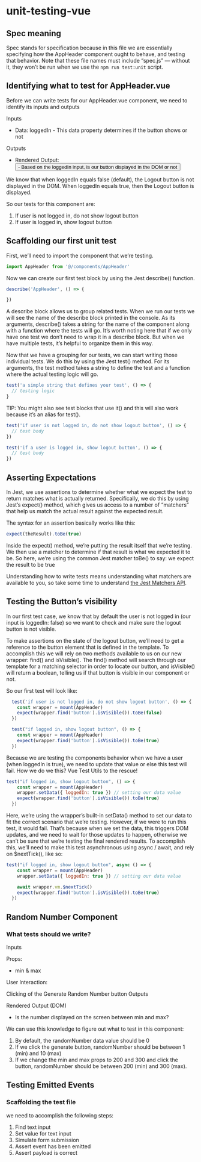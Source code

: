 # unit-testing-vue

## Spec meaning

Spec stands for specification because in this file we are essentially specifying how the AppHeader component ought to behave, and testing that behavior.
Note that these file names must include “spec.js” — without it, they won’t be run when we use the ```npm run test:unit``` script.

## Identifying what to test for AppHeader.vue

Before we can write tests for our AppHeader.vue component, we need to identify its inputs and outputs

Inputs

- Data: loggedIn - This data property determines if the button shows or not
  
Outputs

- Rendered Output: <button> - Based on the loggedIn input, is our button displayed in the DOM or not

We know that when loggedIn equals false (default), the Logout button is not displayed in the DOM. When loggedIn equals true, then the Logout button is displayed.

So our tests for this component are:

1. If user is not logged in, do not show logout button
2. If user is logged in, show logout button

## Scaffolding our first unit test

First, we’ll need to import the component that we’re testing.

```JavaScript
import AppHeader from '@/components/AppHeader'
```

Now we can create our first test block by using the Jest describe() function.

```JavaScript
describe('AppHeader', () => {

})
```

A describe block allows us to group related tests. When we run our tests we will see the name of the describe block printed in the console. As its arguments, describe() takes a string for the name of the component along with a function where the tests will go. It’s worth noting here that if we only have one test we don’t need to wrap it in a describe block. But when we have multiple tests, it’s helpful to organize them in this way.

Now that we have a grouping for our tests, we can start writing those individual tests. We do this by using the Jest test() method. For its arguments, the test method takes a string to define the test and a function where the actual testing logic will go.

```JavaScript
test('a simple string that defines your test', () => {
  // testing logic
}
```

TIP: You might also see test blocks that use it() and this will also work because it’s an alias for test().

```JavaScript
test('if user is not logged in, do not show logout button', () => {
  // test body
})

test('if a user is logged in, show logout button', () => {
  // test body
})
```

## Asserting Expectations

In Jest, we use assertions to determine whether what we expect the test to return matches what is actually returned. Specifically, we do this by using Jest’s expect() method, which gives us access to a number of “matchers” that help us match the actual result against the expected result.

The syntax for an assertion basically works like this:

```JavaScript
expect(theResult).toBe(true)
```

Inside the expect() method, we’re putting the result itself that we’re testing. We then use a matcher to determine if that result is what we expected it to be. So here, we’re using the common Jest matcher toBe() to say: we expect the result to be true

Understanding how to write tests means understanding what matchers are available to you, so take some time to understand [the Jest Matchers API](https://jestjs.io/docs/en/expect).

## Testing the Button’s visibility

In our first test case, we know that by default the user is not logged in (our input is loggedIn: false) so we want to check and make sure the logout button is not visible.

To make assertions on the state of the logout button, we’ll need to get a reference to the button element that is defined in the template. To accomplish this we will rely on two methods available to us on our new wrapper: find() and isVisible(). The find() method will search through our template for a matching selector in order to locate our button, and isVisible() will return a boolean, telling us if that button is visible in our component or not.

So our first test will look like:

```JavaScript
  test('if user is not logged in, do not show logout button', () => {
    const wrapper = mount(AppHeader)
    expect(wrapper.find('button').isVisible()).toBe(false)
  })

  test("if logged in, show logout button", () => {
    const wrapper = mount(AppHeader)
    expect(wrapper.find('button').isVisible()).toBe(true)
  })
```

Because we are testing the components behavior when we have a user (when loggedIn is true), we need to update that value or else this test will fail. How we do we this? Vue Test Utils to the rescue!

```JavaScript
test("if logged in, show logout button", () => {
    const wrapper = mount(AppHeader)
    wrapper.setData({ loggedIn: true }) // setting our data value
    expect(wrapper.find('button').isVisible()).toBe(true)
  })
```

Here, we’re using the wrapper’s built-in setData() method to set our data to fit the correct scenario that we’re testing. However, if we were to run this test, it would fail. That’s because when we set the data, this triggers DOM updates, and we need to wait for those updates to happen, otherwise we can’t be sure that we’re testing the final rendered results. To accomplish this, we’ll need to make this test asynchronous using async / await, and rely on $nextTick(), like so:

```JavaScript
test("if logged in, show logout button", async () => {
    const wrapper = mount(AppHeader)
    wrapper.setData({ loggedIn: true }) // setting our data value

    await wrapper.vm.$nextTick() 
    expect(wrapper.find('button').isVisible()).toBe(true)
  })
```

## Random Number Component

### What tests should we write?

Inputs

Props:

- min & max
  
User Interaction:

Clicking of the Generate Random Number button
Outputs

Rendered Output (DOM)

- Is the number displayed on the screen between min and max?

We can use this knowledge to figure out what to test in this component:

1. By default, the randomNumber data value should be 0
2. If we click the generate button, randomNumber should be between 1 (min) and 10 (max)
3. If we change the min and max props to 200 and 300 and click the button, randomNumber should be between 200 (min) and 300 (max).

## Testing Emitted Events

### Scaffolding the test file

we need to accomplish the following steps:

1. Find text input
2. Set value for text input
3. Simulate form submission
4. Assert event has been emitted
5. Assert payload is correct
